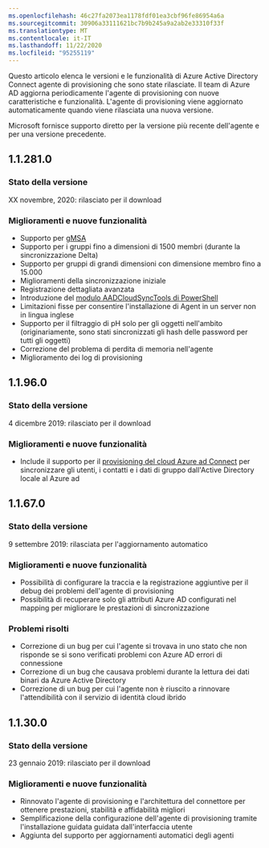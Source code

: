```yaml
---
ms.openlocfilehash: 46c27fa2073ea1178fdf01ea3cbf96fe86954a6a
ms.sourcegitcommit: 30906a33111621bc7b9b245a9a2ab2e33310f33f
ms.translationtype: MT
ms.contentlocale: it-IT
ms.lasthandoff: 11/22/2020
ms.locfileid: "95255119"
---
```

Questo articolo elenca le versioni e le funzionalità di Azure Active Directory Connect agente di provisioning che sono state rilasciate. Il team di Azure AD aggiorna periodicamente l'agente di provisioning con nuove caratteristiche e funzionalità. L'agente di provisioning viene aggiornato automaticamente quando viene rilasciata una nuova versione. 

Microsoft fornisce supporto diretto per la versione più recente dell'agente e per una versione precedente.

## <a name="112810"></a>1.1.281.0

### <a name="release-status"></a>Stato della versione

XX novembre, 2020: rilasciato per il download

### <a name="new-features-and-improvements"></a>Miglioramenti e nuove funzionalità

* Supporto per [gMSA](../articles/active-directory/cloud-provisioning/how-to-prerequisites.md#group-managed-service-accounts)
* Supporto per i gruppi fino a dimensioni di 1500 membri (durante la sincronizzazione Delta)
* Supporto per gruppi di grandi dimensioni con dimensione membro fino a 15.000
* Miglioramenti della sincronizzazione iniziale
* Registrazione dettagliata avanzata
* Introduzione del [modulo AADCloudSyncTools di PowerShell](../articles/active-directory/cloud-provisioning/reference-powershell.md)
* Limitazioni fisse per consentire l'installazione di Agent in un server non in lingua inglese
* Supporto per il filtraggio di pH solo per gli oggetti nell'ambito (originariamente, sono stati sincronizzati gli hash delle password per tutti gli oggetti)
* Correzione del problema di perdita di memoria nell'agente
* Miglioramento dei log di provisioning


## <a name="11960"></a>1.1.96.0

### <a name="release-status"></a>Stato della versione

4 dicembre 2019: rilasciato per il download

### <a name="new-features-and-improvements"></a>Miglioramenti e nuove funzionalità

* Include il supporto per il [provisioning del cloud Azure ad Connect](../articles/active-directory/cloud-provisioning/what-is-cloud-provisioning.md) per sincronizzare gli utenti, i contatti e i dati di gruppo dall'Active Directory locale al Azure ad


## <a name="11670"></a>1.1.67.0

### <a name="release-status"></a>Stato della versione

9 settembre 2019: rilasciata per l'aggiornamento automatico

### <a name="new-features-and-improvements"></a>Miglioramenti e nuove funzionalità

* Possibilità di configurare la traccia e la registrazione aggiuntive per il debug dei problemi dell'agente di provisioning
* Possibilità di recuperare solo gli attributi Azure AD configurati nel mapping per migliorare le prestazioni di sincronizzazione

### <a name="fixed-issues"></a>Problemi risolti

* Correzione di un bug per cui l'agente si trovava in uno stato che non risponde se si sono verificati problemi con Azure AD errori di connessione
* Correzione di un bug che causava problemi durante la lettura dei dati binari da Azure Active Directory
* Correzione di un bug per cui l'agente non è riuscito a rinnovare l'attendibilità con il servizio di identità cloud ibrido

## <a name="11300"></a>1.1.30.0

### <a name="release-status"></a>Stato della versione

23 gennaio 2019: rilasciato per il download

### <a name="new-features-and-improvements"></a>Miglioramenti e nuove funzionalità

* Rinnovato l'agente di provisioning e l'architettura del connettore per ottenere prestazioni, stabilità e affidabilità migliori 
* Semplificazione della configurazione dell'agente di provisioning tramite l'installazione guidata guidata dall'interfaccia utente 
* Aggiunta del supporto per aggiornamenti automatici degli agenti


